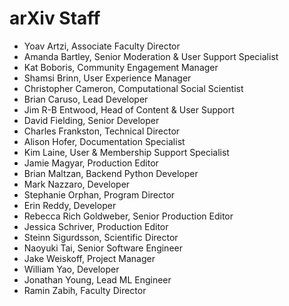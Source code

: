 # arXiv Staff

- Yoav Artzi, Associate Faculty Director
- Amanda Bartley, Senior Moderation & User Support Specialist
- Kat Boboris, Community Engagement Manager
- Shamsi Brinn, User Experience Manager
- Christopher Cameron, Computational Social Scientist
- Brian Caruso, Lead Developer
- Jim R-B Entwood, Head of Content & User Support
- David Fielding, Senior Developer
- Charles Frankston, Technical Director
- Alison Hofer, Documentation Specialist
- Kim Laine, User & Membership Support Specialist
- Jamie Magyar, Production Editor
- Brian Maltzan, Backend Python Developer
- Mark Nazzaro, Developer
- Stephanie Orphan, Program Director
- Erin Reddy, Developer
- Rebecca Rich Goldweber, Senior Production Editor
- Jessica Schriver, Production Editor
- Steinn Sigurdsson, Scientific Director
- Naoyuki Tai, Senior Software Engineer
- Jake Weiskoff, Project Manager
- William Yao, Developer
- Jonathan Young, Lead ML Engineer
- Ramin Zabih, Faculty Director
